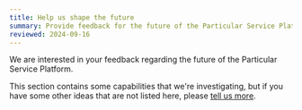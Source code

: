 ```yaml
---
title: Help us shape the future
summary: Provide feedback for the future of the Particular Service Platform
reviewed: 2024-09-16
---
```


We are interested in your feedback regarding the future of the Particular Service Platform.

This section contains some capabilities that we're investigating, but if you have some other ideas that are not listed here, please [tell us more](https://github.com/Particular/NServiceBus/issues/new?assignees=&labels=Feature&projects=&template=feature_request.yml).
